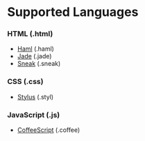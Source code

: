 # Supported Languages

### HTML (.html)
- [Haml](https://www.github.com/visionmedia/haml.js) (.haml)
- [Jade](https://www.github.com/visionmedia/jade) (.jade)
- [Sneak](https://www.github.com/nporteschaikin/sneak) (.sneak)

### CSS (.css)
- [Stylus](https://www.github.com/LearnBoost/stylus) (.styl)

### JavaScript (.js)
- [CoffeeScript](https://www.github.com/jashkenas/coffeescript) (.coffee)
